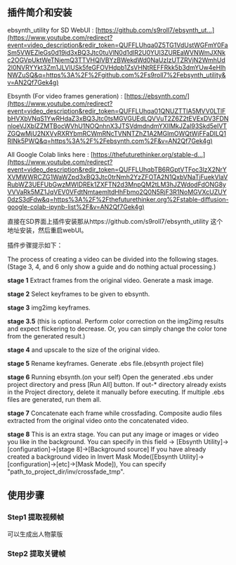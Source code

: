 ## 插件简介和安装

ebsynth_utility for SD WebUI : [https://github.com/s9roll7/ebsynth_ut...](https://www.youtube.com/redirect?event=video_description&redir_token=QUFFLUhqa0Z5TG1VdUstWGFmY0FaSm5VWEZleGs0d19id3xBQ3Jtc0tuVlN0d1dlR2U0YUl3ZUREaWVNWmJXNkc2OGVpUktWeTNjemQ3TTVHQlVBYzBWekdWd0NaUzIzUTZRVjN2WmhUd2l0NVRYYkt3Zm1JLVlUSk5feGFOVHdpb1ZsVHNtREFFRkk5b3dmYUw4eHlhNWZuSQ&q=https%3A%2F%2Fgithub.com%2Fs9roll7%2Febsynth_utility&v=AN2Qf7Gek4g) 

Ebsynth (For video frames generation) : [https://ebsynth.com/](https://www.youtube.com/redirect?event=video_description&redir_token=QUFFLUhqa01QNUZTTlA5MVV0LTlFbHVXbVNqS1YwRHdaZ3xBQ3Jtc0tsMGVGUEdLQVVuT2Z6Z2tEVExDV3FDNnloeVJXblZZMTBocWVhU1NOQnhnX3JTSVdmdndmYXlIMkJZal93Skd5elVTZGQwMjU2NXVyRXRYbmRCWmRNcTVNNTZhZ1A2MGlmOWQtWjFFaDlLQ1RINk5PWQ&q=https%3A%2F%2Febsynth.com%2F&v=AN2Qf7Gek4g) 

All Google Colab links here : [https://thefuturethinker.org/stable-d...](https://www.youtube.com/redirect?event=video_description&redir_token=QUFFLUhqbTB6RGptVTFoc3lzX2NrYXVMWWRCZG1WaWZpd3xBQ3Jtc0trNmh2YzZFOTA2N1QxbVNaTjFuekVlaVRubWZ3UEFUbGwzMWlDREk1ZXFTN2d3MnpQM2tLM3hJZWdodFdONG8yVVVaRk5MZ1JqVEV0VFdtNmtaemltdHhFbmo2Q0N5RjF3R1NoMGVXcUZUY0dzS3dFdw&q=https%3A%2F%2Fthefuturethinker.org%2Fstable-diffusion-google-colab-ipynb-list%2F&v=AN2Qf7Gek4g) 

直接在SD界面上插件安装那从https://github.com/s9roll7/ebsynth_utility 这个地址安装，然后重启webUI。



插件步骤提示如下：

The process of creating a video can be divided into the following stages.
(Stage 3, 4, and 6 only show a guide and do nothing actual processing.)

**stage 1**
Extract frames from the original video.
Generate a mask image.

**stage 2**
Select keyframes to be given to ebsynth.

**stage 3**
img2img keyframes.

**stage 3.5**
(this is optional. Perform color correction on the img2img results and expect flickering to decrease. Or, you can simply change the color tone from the generated result.)

**stage 4**
and upscale to the size of the original video.

**stage 5**
Rename keyframes.
Generate .ebs file.(ebsynth project file)

**stage 6**
Running ebsynth.(on your self)
Open the generated .ebs under project directory and press [Run All] button.
If out-* directory already exists in the Project directory, delete it manually before executing.
If multiple .ebs files are generated, run them all.

**stage 7**
Concatenate each frame while crossfading.
Composite audio files extracted from the original video onto the concatenated video.

**stage 8**
This is an extra stage.
You can put any image or images or video you like in the background.
You can specify in this field -> [Ebsynth Utility]->[configuration]->[stage 8]->[Background source]
If you have already created a background video in Invert Mask Mode([Ebsynth Utility]->[configuration]->[etc]->[Mask Mode]),
You can specify "path_to_project_dir/inv/crossfade_tmp".



## 使用步骤



### Step1 提取视频帧

可以生成出人物蒙版



### Step2 提取关键帧



